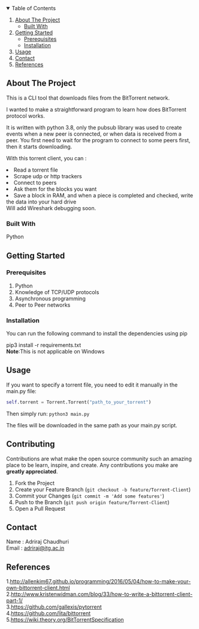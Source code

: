 


<!-- TABLE OF CONTENTS -->
<details open="open">
  <summary>Table of Contents</summary>
  <ol>
    <li>
      <a href="#about-the-project">About The Project</a>
      <ul>
        <li><a href="#built-with">Built With</a></li>
      </ul>
    </li>
    <li>
      <a href="#getting-started">Getting Started</a>
      <ul>
        <li><a href="#prerequisites">Prerequisites</a></li>
        <li><a href="#installation">Installation</a></li>
      </ul>
    </li>
    <li><a href="#usage">Usage</a></li>
    <li><a href="#contact">Contact</a></li>
    <li><a href="#references">References</a></li>
  </ol>
</details>



<!-- ABOUT THE PROJECT -->
## About The Project
This is a CLI tool that downloads files from the BitTorrent network.

I wanted to make a straightforward program to learn how does BitTorrent protocol works.

It is written with python 3.8, only the pubsub library was used to create events when a new peer is connected, or when data is received from a peer. You first need to wait for the program to connect to some peers first, then it starts downloading.

With this torrent client, you can :

<li>Read a torrent file</li>
<li>Scrape udp or http trackers</li>
<li>Connect to peers</li>
<li>Ask them for the blocks you want</li>
<li>Save a block in RAM, and when a piece is completed and checked, write the data into your hard drive</li>
Will add Wireshark debugging soon.

### Built With
Python


<!-- GETTING STARTED -->
## Getting Started


### Prerequisites
1. Python
2. Knowledge of TCP/UDP protocols
3. Asynchronous programming 
4. Peer to Peer networks

### Installation
You can run the following command to install the dependencies using pip

pip3 install -r requirements.txt<br>
**Note**:This is not applicable on Windows



<!-- USAGE EXAMPLES -->
## Usage

If you want to specify a torrent file, you need to edit it manually in the main.py file:  
``` python
self.torrent = Torrent.Torrent("path_to_your_torrent") 
```
Then simply run:
`python3 main.py`

The files will be downloaded in the same path as your main.py script.






<!-- CONTRIBUTING -->
## Contributing

Contributions are what make the open source community such an amazing place to be learn, inspire, and create. Any contributions you make are **greatly appreciated**.

1. Fork the Project
2. Create your Feature Branch (`git checkout -b feature/Torrent-Client`)
3. Commit your Changes (`git commit -m 'Add some features'`)
4. Push to the Branch (`git push origin feature/Torrent-Client`)
5. Open a Pull Request



<!-- CONTACT -->
## Contact
Name : Adriraj Chaudhuri<br>
Email : adriraj@itg.ac.in


<!-- REFERENCES -->
## References
1.http://allenkim67.github.io/programming/2016/05/04/how-to-make-your-own-bittorrent-client.html<br>
2.http://www.kristenwidman.com/blog/33/how-to-write-a-bittorrent-client-part-1/<br>
3.https://github.com/gallexis/pytorrent<br>
4.https://github.com/lita/bittorrent<br>
5.https://wiki.theory.org/BitTorrentSpecification


